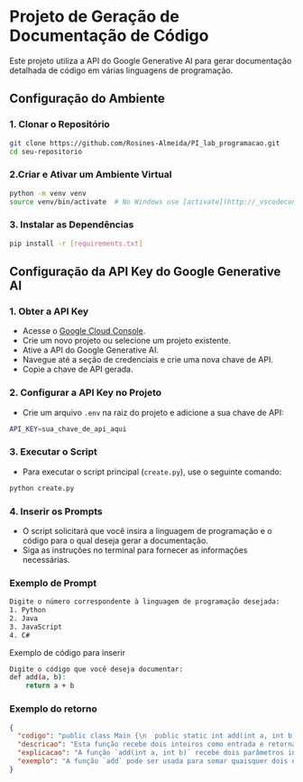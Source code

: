 # Projeto de Geração de Documentação de Código

Este projeto utiliza a API do Google Generative AI para gerar documentação detalhada de código em várias linguagens de programação.

## Configuração do Ambiente

### 1. Clonar o Repositório

```bash
git clone https://github.com/Rosines-Almeida/PI_lab_programacao.git
cd seu-repositorio
```

### 2.Criar e Ativar um Ambiente Virtual

```bash
python -m venv venv
source venv/bin/activate  # No Windows use [activate](http://_vscodecontentref_/1) 
```
### 3. Instalar as Dependências

```bash
pip install -r [requirements.txt]
```

## Configuração da API Key do Google Generative AI

### 1. Obter a API Key
- Acesse o [Google Cloud Console](https://aistudio.google.com/app/apikey).
- Crie um novo projeto ou selecione um projeto existente.
- Ative a API do Google Generative AI.
- Navegue até a seção de credenciais e crie uma nova chave de API.
- Copie a chave de API gerada.

### 2. Configurar a API Key no Projeto
- Crie um arquivo `.env` na raiz do projeto e adicione a sua chave de API:

```bash
API_KEY=sua_chave_de_api_aqui
```

### 3. Executar o Script
- Para executar o script principal (`create.py`), use o seguinte comando:

```bash
python create.py
```

### 4. Inserir os Prompts
- O script solicitará que você insira a linguagem de programação e o código para o qual deseja gerar a documentação.
- Siga as instruções no terminal para fornecer as informações necessárias.

### Exemplo de Prompt
```bash
Digite o número correspondente à linguagem de programação desejada:
1. Python
2. Java
3. JavaScript
4. C#
```
Exemplo de código para inserir
```bash
Digite o código que você deseja documentar:
def add(a, b):
    return a + b
```
### Exemplo do retorno 

```json
{
  "codigo": "public class Main {\n  public static int add(int a, int b) {\n  return a + b;\n  }\n  public static void main(String[] args) {\n  int sum = add(5, 3);\n  System.out.println(\"A soma de 5 e 3 é: \" + sum);\n  }\n}",
  "descricao": "Esta função recebe dois inteiros como entrada e retorna a sua soma.",
  "explicacao": "A função `add(int a, int b)` recebe dois parâmetros inteiros, `a` e `b`. Ela então retorna a soma desses dois números usando o operador `+`. No exemplo do método `main`, a função `add` é chamada com os argumentos 5 e 3. A função retorna o valor 8, que é armazenado na variável `sum`. Em seguida, a variável `sum` é impressa no console.",
  "exemplo": "A função `add` pode ser usada para somar quaisquer dois números inteiros. Por exemplo, para adicionar 10 e 20, você chamaria a função da seguinte forma: `add(10, 20)`. Isso retornaria o valor 30." 
}